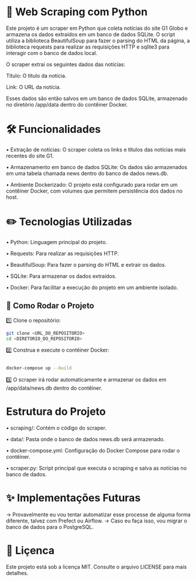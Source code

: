 # 📌 Web Scraping com Python

Este projeto é um scraper em Python que coleta notícias do site G1 Globo e armazena os dados extraídos em um banco de dados SQLite. O script utiliza a biblioteca BeautifulSoup para fazer o parsing do HTML da página, a biblioteca requests para realizar as requisições HTTP e sqlite3 para interagir com o banco de dados local.

O scraper extrai os seguintes dados das notícias:

Título: O título da notícia.

Link: O URL da notícia.

Esses dados são então salvos em um banco de dados SQLite, armazenado no diretório /app/data dentro do contêiner Docker.

# 🛠️ Funcionalidades

• Extração de notícias: O scraper coleta os links e títulos das notícias mais recentes do site G1.

• Armazenamento em banco de dados SQLite: Os dados são armazenados em uma tabela chamada news dentro do banco de dados news.db.

• Ambiente Dockerizado: O projeto está configurado para rodar em um contêiner Docker, com volumes que permitem persistência dos dados no host.

# ✏️ Tecnologias Utilizadas

• Python: Linguagem principal do projeto.

• Requests: Para realizar as requisições HTTP.

• BeautifulSoup: Para fazer o parsing do HTML e extrair os dados.

• SQLite: Para armazenar os dados extraídos.

• Docker: Para facilitar a execução do projeto em um ambiente isolado.

## 🚀 Como Rodar o Projeto

1️⃣ Clone o repositório:

```bash
git clone <URL_DO_REPOSITORIO>
cd <DIRETORIO_DO_REPOSITORIO>
```

2️⃣ Construa e execute o contêiner Docker:

```bash

docker-compose up --build
```
3️⃣ O scraper irá rodar automaticamente e armazenar os dados em /app/data/news.db dentro do contêiner.

# Estrutura do Projeto

• scraping/: Contém o código do scraper.

• data/: Pasta onde o banco de dados news.db será armazenado.

• docker-compose.yml: Configuração do Docker Compose para rodar o contêiner.

• scraper.py: Script principal que executa o scraping e salva as notícias no banco de dados.

# ✨ Implementações Futuras

-> Provavelmente eu vou tentar automatizar esse processe de alguma forma diferente, talvez com Prefect ou Airflow. 
-> Caso eu faça isso, vou migrar o banco de dados para o PostgreSQL.

# 📄 Liçenca

Este projeto está sob a licença MIT. Consulte o arquivo LICENSE para mais detalhes.